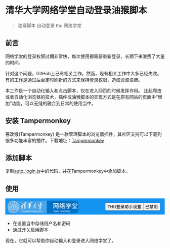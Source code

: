 # 清华大学网络学堂自动登录油猴脚本

> 油猴脚本 自动登录 thu 网络学堂

## 前言

网络学堂的登录权限过期非常快，每次使用都需要重新登录，长期下来浪费了大量的时间。

针对这个问题，GitHub上已有相关工作。然而，现有相关工作中大多已经失效。有的工作是通过后台定时刷新的方式来保持登录权限，造成资源浪费。

本工作是一个自动化输入和点击脚本，仅在进入网页的时候发挥作用。
比起爬虫或者自动化浏览器的技术，插件或油猴脚本的实现方式是在原有网站的页面中“增加”功能，可以无缝的融合到日常的使用当中。

## 安装 Tampermonkey 

篡改猴(Tampermonkey) 是一款管理脚本的浏览器插件，其社区支持可以下载到很多功能丰富的插件。下载地址：[Tampermonkey](https://www.tampermonkey.net/)


## 添加脚本

复制[auto_login.js](./auto_login.js)中的代码，并在Tampermonkey中添加脚本。

## 使用

![](./source/img/2024-10-29-12-02-43.png)

- 在设置当中存储用户名和密码
- 通过开关启用脚本

现在，它就可以帮助你自动输入和登录进入网络学堂了。